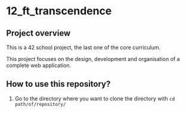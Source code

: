 # 12_ft_transcendence

## Project overview

This is a 42 school project, the last one of the core curriculum.

This project focuses on the design, development and organisation of a complete web application.

## How to use this repository?

1. Go to the directory where you want to clone the directory with `cd path/of/repository/`
